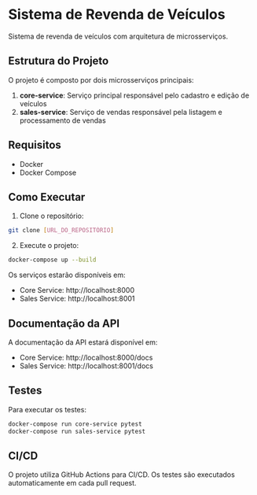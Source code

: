 # Sistema de Revenda de Veículos

Sistema de revenda de veículos com arquitetura de microsserviços.

## Estrutura do Projeto

O projeto é composto por dois microsserviços principais:

1. **core-service**: Serviço principal responsável pelo cadastro e edição de veículos
2. **sales-service**: Serviço de vendas responsável pela listagem e processamento de vendas

## Requisitos

- Docker
- Docker Compose

## Como Executar

1. Clone o repositório:
```bash
git clone [URL_DO_REPOSITÓRIO]
```

2. Execute o projeto:
```bash
docker-compose up --build
```

Os serviços estarão disponíveis em:
- Core Service: http://localhost:8000
- Sales Service: http://localhost:8001

## Documentação da API

A documentação da API estará disponível em:
- Core Service: http://localhost:8000/docs
- Sales Service: http://localhost:8001/docs

## Testes

Para executar os testes:
```bash
docker-compose run core-service pytest
docker-compose run sales-service pytest
```

## CI/CD

O projeto utiliza GitHub Actions para CI/CD. Os testes são executados automaticamente em cada pull request. 